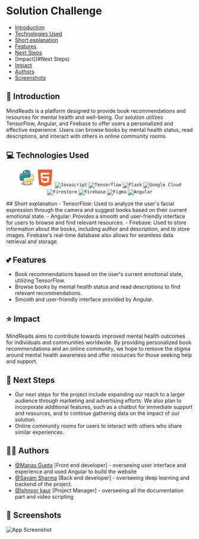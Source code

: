 # Solution Challenge 
- [Introduction](#Introduction)
- [Technologies Used](#Technologies)
- [Short explanation](#Short)
- [Features](#Featues)
- [Next Steps](#Impact)
- [Impact](#Next Steps)
- [Impact](#Impact)
- [Authors](#Authors)
- [Screenshots](#Screenshots)

## 📖 Introduction
MindReads is a platform designed to provide book recommendations and resources for mental health and well-being. Our solution utilizes TensorFlow, Angular, and Firebase to offer users a personalized and effective experience. Users can browse books by mental health status, read descriptions, and interact with others in online community rooms.

## 💻 Technologies Used
<p align="center">
  <code><img title="Python" height="45" src="https://github.com/StartCodeingWithSayam/photos/blob/master/python.svg"></code>
  <code><img title="HTML5" height="45" src="https://github.com/StartCodeingWithSayam/photos/blob/master/html.svg"></code>
  <code><img title="Javascript" height="45" src="https://github.com/zumrudu-anka/zumrudu-anka/blob/master/images/javascript.svg"></code>
  <code><img title="Tensorflow" height="45" src="https://github.com/StartCodeingWithSayam/SolutionChalange/blob/master/images/tensorflow-icon.svg"></code>
  <code><img title="Flask" height="45" src="https://github.com/StartCodeingWithSayam/SolutionChalange/blob/master/images/images.png"></code>
  <code><img title="Google Cloud" height="45" src="https://github.com/StartCodeingWithSayam/SolutionChalange/blob/master/images/google_cloud-icon.svg"></code>
  <code><img title="Firestore" height="45" src="https://github.com/StartCodeingWithSayam/SolutionChalange/blob/master/images/firestore-svgrepo-com.svg"></code>
  <code><img title="Firebase" height="45" src="https://github.com/StartCodeingWithSayam/SolutionChalange/blob/master/images/firebase-ar21.svg"></code>
  <code><img title="Figma" height="45" src="https://github.com/StartCodeingWithSayam/SolutionChalange/blob/master/images/figma-icon.svg"></code>
  <code><img title="Angular" height="45" src="https://github.com/StartCodeingWithSayam/SolutionChalange/blob/master/images/angular-icon.svg"></code>
</p>
## Short explanation
- TensorFlow: Used to analyze the user's facial expression through the camera and suggest books based on their current emotional state.
- Angular: Provides a smooth and user-friendly interface for users to browse and find relevant resources.
- Firebase: Used to store information about the books, including author and description, and to store images. Firebase's real-time database also allows for seamless data retrieval and storage.

## 💕 Features
- Book recommendations based on the user's current emotional state, utilizing TensorFlow.
- Browse books by mental health status and read descriptions to find relevant recommendations.
- Smooth and user-friendly interface provided by Angular.

## ⭐️ Impact
MindReads aims to contribute towards improved mental health outcomes for individuals and communities worldwide. By providing personalized book recommendations and an online community, we hope to remove the stigma around mental health awareness and offer resources for those seeking help and support.

## 🚀 Next Steps
- Our next steps for the project include expanding our reach to a larger audience through marketing and advertising efforts. We also plan to incorporate additional features, such as a chatbot for immediate support and resources, and to continue gathering data on the impact of our solution.
- Online community rooms for users to interact with others who share similar experiences.

## 🥷🏻 Authors

- [@Manas Gupta](https://github.com/cyberbuddy-manas) [Front end developer] - overseeing user interface and experience and used Angular to build the website
- [@Sayam Sharma](https://github.com/StartCodeingWithSayam) [Back end developer] - overseeing deep learning and backend of the project.
- [@Ishnoor kaur](https://github.com/Ishnoor-kaur) [Project Manager] - overseeing all the documentation part and video scripting

## 🍕 Screenshots

![App Screenshot](https://via.placeholder.com/468x300?text=App+Screenshot+Here)
